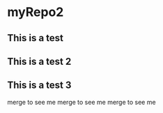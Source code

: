 # myRepo2
## This is a test
## This is a test 2
## This is a test 3
merge to see me
merge to see me
merge to see me
